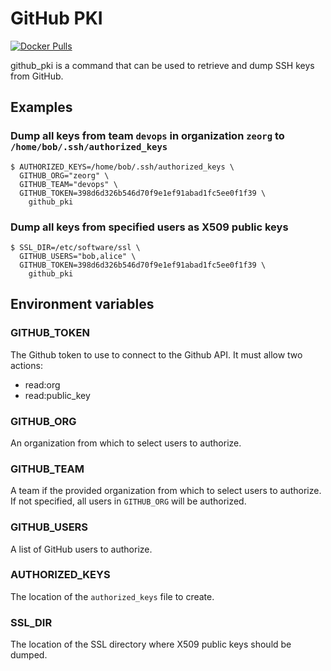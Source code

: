 GitHub PKI
==========

[![Docker Pulls](https://img.shields.io/docker/pulls/raphink/github_pki.svg)](https://hub.docker.com/r/raphink/github_pki/)


github_pki is a command that can be used to retrieve and dump SSH keys from GitHub.


## Examples

### Dump all keys from team `devops` in organization `zeorg` to `/home/bob/.ssh/authorized_keys`

```shell
$ AUTHORIZED_KEYS=/home/bob/.ssh/authorized_keys \
  GITHUB_ORG="zeorg" \
  GITHUB_TEAM="devops" \
  GITHUB_TOKEN=398d6d326b546d70f9e1ef91abad1fc5ee0f1f39 \
    github_pki
```

### Dump all keys from specified users as X509 public keys

```shell
$ SSL_DIR=/etc/software/ssl \
  GITHUB_USERS="bob,alice" \
  GITHUB_TOKEN=398d6d326b546d70f9e1ef91abad1fc5ee0f1f39 \
    github_pki
```


## Environment variables

### GITHUB_TOKEN

The Github token to use to connect to the Github API. It must allow two actions:

- read:org
- read:public_key

### GITHUB_ORG

An organization from which to select users to authorize.

### GITHUB_TEAM

A team if the provided organization from which to select users to authorize.
If not specified, all users in `GITHUB_ORG` will be authorized.

### GITHUB_USERS

A list of GitHub users to authorize.

### AUTHORIZED_KEYS

The location of the `authorized_keys` file to create.

### SSL_DIR

The location of the SSL directory where X509 public keys should be dumped.

